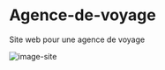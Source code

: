 # Agence-de-voyage
Site web pour une agence de voyage 

![image-site](https://user-images.githubusercontent.com/37422000/81961881-44bcf280-9613-11ea-89ae-372ed43dac04.gif)
